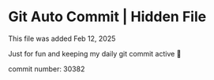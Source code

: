 # Git Auto Commit | Hidden File

This file was added Feb 12, 2025

Just for fun and keeping my daily git commit active 🤪

commit number: 30382
